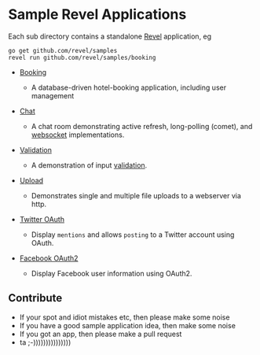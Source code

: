 # Sample Revel Applications

Each sub directory contains a standalone [Revel](http://revel.github.io/manual)  application, eg

```
go get github.com/revel/samples
revel run github.com/revel/samples/booking
```

* [Booking](booking.html) 
  - A database-driven hotel-booking application, including user management
  
* [Chat](chat.html) 
  - A chat room demonstrating active refresh, long-polling (comet), and [websocket](http://revel.github.io/manual/websockets.html) implementations.
  
* [Validation](validation.html) 
  - A demonstration of input [validation](http://revel.github.io/manual/validation.html).
  
* [Upload](upload.html) 
  - Demonstrates single and multiple file uploads to a webserver via http.
  
* [Twitter OAuth](twitter-oauth.html) 
  - Display `mentions` and allows `posting` to a Twitter account using OAuth.
  
* [Facebook OAuth2](facebook-oauth2.html) 
  - Display Facebook user information using OAuth2.
  
  



## Contribute
- If your spot and idiot mistakes etc, then please make some noise
- If you have a good sample application idea, then make some noise
- If you got an app, then please make a pull request 
- ta ;-)))))))))))))))


